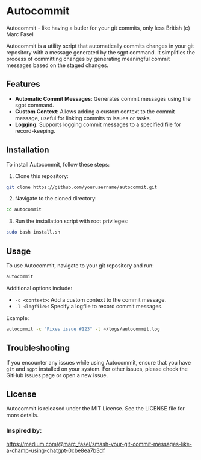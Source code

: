 # Autocommit

Autocommit - like having a butler for your git commits, only less British (c) Marc Fasel

Autocommit is a utility script that automatically commits changes in your git repository with a message generated by the sgpt command.
It simplifies the process of committing changes by generating meaningful commit messages based on the staged changes.

## Features

- **Automatic Commit Messages**: Generates commit messages using the sgpt command.
- **Custom Context**: Allows adding a custom context to the commit message, useful for linking commits to issues or tasks.
- **Logging**: Supports logging commit messages to a specified file for record-keeping.

## Installation

To install Autocommit, follow these steps:

1. Clone this repository:

```bash
git clone https://github.com/yourusername/autocommit.git
```

2. Navigate to the cloned directory:

```bash
cd autocommit
```

3. Run the installation script with root privileges:

```bash
sudo bash install.sh
```

## Usage

To use Autocommit, navigate to your git repository and run:

```bash
autocommit
```

Additional options include:

- `-c <context>`: Add a custom context to the commit message.
- `-l <logfile>`: Specify a logfile to record commit messages.

Example:

```bash
autocommit -c "Fixes issue #123" -l ~/logs/autocommit.log
```

## Troubleshooting

If you encounter any issues while using Autocommit, ensure that you have `git` and `sgpt` installed on your system. For other issues, please check the GitHub issues page or open a new issue.

## License

Autocommit is released under the MIT License. See the LICENSE file for more details.

### Inspired by:

https://medium.com/@marc_fasel/smash-your-git-commit-messages-like-a-champ-using-chatgpt-0cbe8ea7b3df

